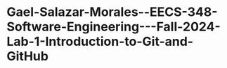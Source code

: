 # Gael-Salazar-Morales--EECS-348-Software-Engineering---Fall-2024-Lab-1-Introduction-to-Git-and-GitHub